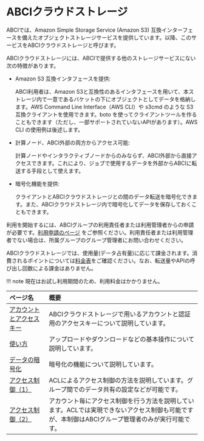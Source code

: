 # ABCIクラウドストレージ

ABCIでは、Amazon Simple Storage Service (Amazon S3) 互換インターフェースを備えたオブジェクトストレージサービスを提供しています。以降、このサービスをABCIクラウドストレージと呼びます。

ABCIクラウドストレージには、ABCIで提供する他のストレージサービスにない次の特徴があります。

- Amazon S3 互換インタフェースを提供:  

    ABCI利用者は、Amazon S3と互換性のあるインタフェースを用いて、本ストレージ内で一意であるバケットの下にオブジェクトとしてデータを格納します。AWS Command Line Interface（AWS CLI）や s3cmd のような S3 互換クライアントを使用できます。boto を使ってクライアントツールを作ることもできます（ただし、一部サポートされていないAPIがあります）。AWS CLI の使用例は後述します。

- 計算ノード、ABCI外部の両方からアクセス可能:

    計算ノードやインタラクティブノードからのみならず、ABCI外部から直接アクセスできます。これにより、ジョブで使用するデータを外部からABCIに転送する手段として使えます。

- 暗号化機能を提供:

    クライアントとABCIクラウドストレージとの間のデータ転送を暗号化できます。また、ABCIクラウドストレージ内で暗号化してデータを保存しておくこともできます。

利用を開始するには、ABCIグループの利用責任者または利用管理者からの申請が必要です。[利用申請のページ](abci-cloudstorage/application.md) をご参照ください。利用責任者または利用管理者でない場合は、所属グループのグループ管理者にお問い合わせください。

ABCIクラウドストレージでは、使用量(データ占有量)に応じて課金されます。消費されるポイントについては[料金表](https://abci.ai/ja/how_to_use/tariffs.html)をご確認ください。なお、転送量やAPIの呼び出し回数による課金はありません。

!!! note
    現在はお試し利用期間のため、利用料金はかかりません。

| ページ名 | 概要 |
|:--|:--|
| [アカウントとアクセスキー](abci-cloudstorage/terms.md) | ABCIクラウドストレージで用いるアカウントと認証用のアクセスキーについて説明しています。 |
| [使い方](abci-cloudstorage/usage.md) | アップロードやダウンロードなどの基本操作について説明しています。 |
| [データの暗号化](abci-cloudstorage/encryption.md) | 暗号化の機能について説明しています。 |
| [アクセス制御（1）](abci-cloudstorage/acl.md) | ACLによるアクセス制御の方法を説明しています。グループ間でのデータ共有の設定などが可能です。|
| [アクセス制御（2）](abci-cloudstorage/policy.md) | アカウント毎にアクセス制御を行う方法を説明しています。ACLでは実現できないアクセス制御も可能ですが、本制御はABCIグループ管理者のみが実行可能です。|
